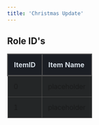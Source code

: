 ```yaml
---
title: 'Christmas Update'
---
```


## **Role ID's**

|  **ItemID**  |  **Item Name**  | 
|  :-----          |  :-----          |
|  0 |  placeholder |
|  1 |  placeholder |

<style> table{ border-collapse: collapse; border-spacing: 0; border: 2px; } th { color: #D5DDE5; background: #1b1e24; border-bottom-color: rgb(80,80,80); border-bottom-style: solid; border-bottom-width:3px; border-left-color: rgb(80,80,80); border-left-style: solid; border-left-width:2px; border-right-color: rgb(80,80,80); border-right-style: solid; border-right-width: 2px; border-top-color: rgb(80,80,80); border-top-style: solid; border-top-width: 2px; font-size: 16px; font-weight: 100; padding: 14px; text-align: left; text-shadow: 0 1px 1px rgba(0, 0, 0, 0.1); vertical-align: middle; } td { border-style : solid; border: 1px solid rgb(80,80,80); background: #242627; padding: 14px; text-align: left; vertical-align: middle; font-weight: 300; font-size: 16px; text-shadow: -1px -1px 1px rgba(0, 0, 0, 0.1); } </style> 